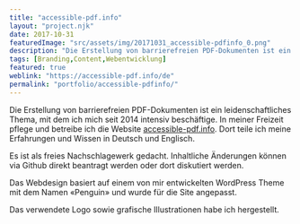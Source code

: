 ```yaml
---
title: "accessible-pdf.info"
layout: "project.njk"
date: 2017-10-31
featuredImage: "src/assets/img/20171031_accessible-pdfinfo_0.png"
description: "Die Erstellung von barrierefreien PDF-Dokumenten ist ein leidenschaftliches Thema, mit dem ich mich seit 2014 intensiv beschäftige. In meiner Freizeit pflege und betreibe ich die Website accessible-pdf.info"
tags: [Branding,Content,Webentwicklung]
featured: true
weblink: "https://accessible-pdf.info/de"
permalink: "portfolio/accessible-pdfinfo/"
---
```


Die Erstellung von barrierefreien PDF-Dokumenten ist ein leidenschaftliches Thema, mit dem ich mich seit 2014 intensiv beschäftige. In meiner Freizeit pflege und betreibe ich die Website [accessible-pdf.info](https://accessible-pdf.info/de). Dort teile ich meine Erfahrungen und Wissen in Deutsch und Englisch.

Es ist als freies Nachschlagewerk gedacht. Inhaltliche Änderungen können via Github direkt beantragt werden oder dort diskutiert werden.

Das Webdesign basiert auf einem von mir entwickelten WordPress Theme mit dem Namen «Penguin» und wurde für die Site angepasst.

Das verwendete Logo sowie grafische Illustrationen habe ich hergestellt.

